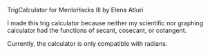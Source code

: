 TrigCalculator
for MenloHacks III
by Elena Atluri

I made this trig calculator because neither my scientific nor graphing calculator had the functions of secant, cosecant, or cotangent. 

Currently, the calculator is only compatible with radians. 
